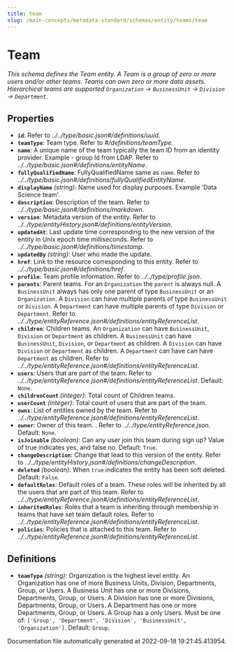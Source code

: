 ```yaml
---
title: team
slug: /main-concepts/metadata-standard/schemas/entity/teams/team
---
```


# Team

*This schema defines the Team entity. A Team is a group of zero or more users and/or other teams. Teams can own zero or more data assets. Hierarchical teams are supported `Organization` -> `BusinessUnit` -> `Division` -> `Department`.*

## Properties

- **`id`**: Refer to *../../type/basic.json#/definitions/uuid*.
- **`teamType`**: Team type. Refer to *#/definitions/teamType*.
- **`name`**: A unique name of the team typically the team ID from an identity provider. Example - group Id from LDAP. Refer to *../../type/basic.json#/definitions/entityName*.
- **`fullyQualifiedName`**: FullyQualifiedName same as `name`. Refer to *../../type/basic.json#/definitions/fullyQualifiedEntityName*.
- **`displayName`** *(string)*: Name used for display purposes. Example 'Data Science team'.
- **`description`**: Description of the team. Refer to *../../type/basic.json#/definitions/markdown*.
- **`version`**: Metadata version of the entity. Refer to *../../type/entityHistory.json#/definitions/entityVersion*.
- **`updatedAt`**: Last update time corresponding to the new version of the entity in Unix epoch time milliseconds. Refer to *../../type/basic.json#/definitions/timestamp*.
- **`updatedBy`** *(string)*: User who made the update.
- **`href`**: Link to the resource corresponding to this entity. Refer to *../../type/basic.json#/definitions/href*.
- **`profile`**: Team profile information. Refer to *../../type/profile.json*.
- **`parents`**: Parent teams. For an `Organization` the `parent` is always null. A `BusinessUnit` always has only one parent of type `BusinessUnit` or an `Organization`. A `Division` can have multiple parents of type `BusinessUnit` or `Division`. A `Department` can have multiple parents of type `Division` or `Department`. Refer to *../../type/entityReference.json#/definitions/entityReferenceList*.
- **`children`**: Children teams. An `Organization` can have `BusinessUnit`, `Division` or `Department` as children. A `BusinessUnit` can have `BusinessUnit`, `Division`, or `Department` as children. A `Division` can have `Division` or `Department` as children. A `Department` can have can have `Department` as children. Refer to *../../type/entityReference.json#/definitions/entityReferenceList*.
- **`users`**: Users that are part of the team. Refer to *../../type/entityReference.json#/definitions/entityReferenceList*. Default: `None`.
- **`childrenCount`** *(integer)*: Total count of Children teams.
- **`userCount`** *(integer)*: Total count of users that are part of the team.
- **`owns`**: List of entities owned by the team. Refer to *../../type/entityReference.json#/definitions/entityReferenceList*.
- **`owner`**: Owner of this team. . Refer to *../../type/entityReference.json*. Default: `None`.
- **`isJoinable`** *(boolean)*: Can any user join this team during sign up? Value of true indicates yes, and false no. Default: `True`.
- **`changeDescription`**: Change that lead to this version of the entity. Refer to *../../type/entityHistory.json#/definitions/changeDescription*.
- **`deleted`** *(boolean)*: When `true` indicates the entity has been soft deleted. Default: `False`.
- **`defaultRoles`**: Default roles of a team. These roles will be inherited by all the users that are part of this team. Refer to *../../type/entityReference.json#/definitions/entityReferenceList*.
- **`inheritedRoles`**: Roles that a team is inheriting through membership in teams that have set team default roles. Refer to *../../type/entityReference.json#/definitions/entityReferenceList*.
- **`policies`**: Policies that is attached to this team. Refer to *../../type/entityReference.json#/definitions/entityReferenceList*.
## Definitions

- **`teamType`** *(string)*: Organization is the highest level entity. An Organization has one of more Business Units, Division, Departments, Group, or Users. A Business Unit has one or more Divisions, Departments, Group, or Users. A Division has one or more Divisions, Departments, Group, or Users. A Department has one or more Departments, Group, or Users. A Group has a only Users. Must be one of: `['Group', 'Department', 'Division', 'BusinessUnit', 'Organization']`. Default: `Group`.


Documentation file automatically generated at 2022-09-18 19:21:45.413954.

